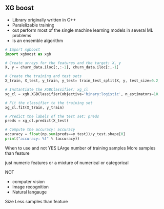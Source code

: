 ## XG boost

* Library originally written in C++ 
* Paralelizable training
* out perform most of the single machine learning models in several ML problems
* Is an ensemble algorithm

``` python 
# Import xgboost
import xgboost as xgb

# Create arrays for the features and the target: X, y
X, y = churn_data.iloc[:,:-1], churn_data.iloc[:,-1]

# Create the training and test sets
X_train, X_test, y_train, y_test= train_test_split(X, y, test_size=0.2, random_state=123)

# Instantiate the XGBClassifier: xg_cl
xg_cl = xgb.XGBClassifier(objective='binary:logistic', n_estimators=10, seed=123)

# Fit the classifier to the training set
xg_cl.fit(X_train, y_train)

# Predict the labels of the test set: preds
preds = xg_cl.predict(X_test)

# Compute the accuracy: accuracy
accuracy = float(np.sum(preds==y_test))/y_test.shape[0]
print("accuracy: %f" % (accuracy))
```


When to use and not
YES
LArge number of training samples 
More  samples than feature  

just numeric features or a mixture of numerical or categorical

NOT
* computer vision
* Image recognition
* Natural langauge 

Size 
Less samples than feature  
